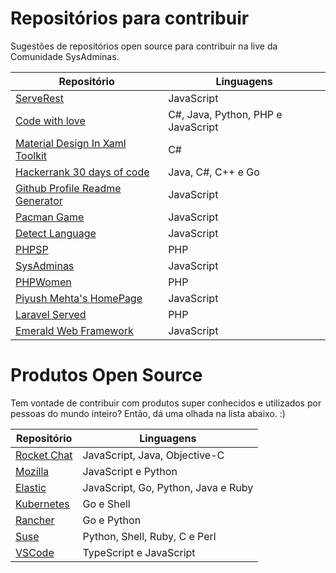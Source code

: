 # Repositórios para contribuir
Sugestões de repositórios open source para contribuir na live da Comunidade SysAdminas.

| Repositório | Linguagens |
| ------ | ------ |
| [ServeRest](https://github.com/PauloGoncalvesBH/serverest) | JavaScript |
| [Code with love](https://github.com/SanjayDevTech/Code-with-love) | C#, Java, Python, PHP e JavaScript |
| [Material Design In Xaml Toolkit](https://github.com/MaterialDesignInXAML/MaterialDesignInXamlToolkit) | C# |
| [Hackerrank 30 days of code](https://github.com/rahulsain3000/Hackerrank_30daysOFcode) | Java, C#, C++ e Go |
| [Github Profile Readme Generator](https://github.com/rahuldkjain/github-profile-readme-generator) | JavaScript |
| [Pacman Game](https://github.com/RishabhDevbanshi/Pacman-Game) | JavaScript |
| [Detect Language](https://github.com/javimuu/detect-language) | JavaScript |
| [PHPSP](https://github.com/PHPSP/phpsp.org.br)| PHP |
| [SysAdminas](https://github.com/sysadminas/sysadminas-site) | JavaScript |
| [PHPWomen](https://github.com/phpwomenbr/site) | PHP |
| [Piyush Mehta's HomePage](https://github.com/piyush97/PiyushMehta.com) | JavaScript |
| [Laravel Served](https://github.com/sinnbeck/laravel-served) | PHP |
| [Emerald Web Framework](https://github.com/stone-payments/emerald-web-framework/issues) | JavaScript |

# Produtos Open Source
Tem vontade de contribuir com produtos super conhecidos e utilizados por pessoas do mundo inteiro? 
Então, dá uma olhada na lista abaixo. :)


| Repositório | Linguagens |
| ------ | ------ |
| [Rocket Chat](https://github.com/RocketChat/) | JavaScript, Java, Objective-C |
| [Mozilla](https://github.com/mozilla) | JavaScript e Python |
| [Elastic](https://github.com/elastic) |  JavaScript, Go, Python, Java e Ruby |
| [Kubernetes](https://github.com/kubernetes) | Go e Shell |
| [Rancher](https://github.com/rancher/rancher) | Go e Python |
| [Suse](https://github.com/openSUSE) | Python, Shell, Ruby, C e Perl |
| [VSCode](https://github.com/Microsoft/vscode) | TypeScript e JavaScript |





